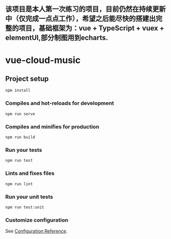## 该项目是本人第一次练习的项目，目前仍然在持续更新中（仅完成一点点工作），希望之后能尽快的搭建出完整的项目，基础框架为：vue + TypeScript +  vuex + elementUI,部分制图用到echarts.

# vue-cloud-music

## Project setup
```
npm install
```

### Compiles and hot-reloads for development
```
npm run serve
```

### Compiles and minifies for production
```
npm run build
```

### Run your tests
```
npm run test
```

### Lints and fixes files
```
npm run lint
```

### Run your unit tests
```
npm run test:unit
```

### Customize configuration
See [Configuration Reference](https://cli.vuejs.org/config/).

